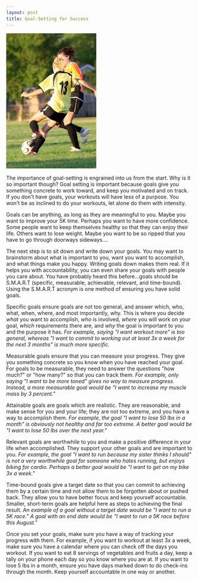 ```yaml
---
layout: post
title: Goal-Setting for Success 
---
```


![Soccer](/images/soccer.jpg)

The importance of goal-setting is engrained into us from the start. Why is it so important though? Goal setting is important because goals give you something concrete to work toward, and keep you motivated and on track. If you don't have goals, your workouts will have less of a purpose. You won't be as inclined to do your workouts, let alone do them with intensity. 

Goals can be anything, as long as they are meaningful to you. Maybe you want to improve your 5K time. Perhaps you want to have more confidence. Some people want to keep themselves healthy so that they can enjoy their life. Others want to lose weight. Maybe you want to be so ripped that you have to go through doorways sideways....

The next step is to sit down and write down your goals. You may want to brainstorm about what is important to you, want you want to accomplish, and what things make you happy. Writing goals down makes them real. If it helps you with accountability, you can even share your goals with people you care about. You have probably heard this before...goals should be S.M.A.R.T (specific, measurable, achievable, relevant, and time-bound). Using the S.M.A.R.T acronym is one method of ensuring you have solid goals. 

Specific goals ensure goals are not too general, and answer which, who, what, when, where, and most importantly, why. This is where you decide *what* you want to accomplish, *who* is involved, *where* you will work on your goal, *which* requirements there are, and *why* the goal is important to you and the purpose it has. *For example, saying "I want workout more" is too general, whereas "I want to commit to working out at least 3x a week for the next 3 months" is much more specific.* 

Measurable goals ensure that you can measure your progress. They give you something concrete so you know when you have reached your goal. For goals to be measurable, they need to answer the questions "how much?" or "how many?" so that you can track them. *For example, only saying "I want to be more toned" gives no way to measure progress. Instead, a more measurable goal would be "I want to increase my muscle mass by 3 percent."*

Attainable goals are goals which are realistic. They are reasonable, and make sense for you and your life; they are not too extreme, and you have a way to accomplish them. *For example, the goal "I want to lose 50 lbs in a month" is obviously not healthy and far too extreme. A better goal would be "I want to lose 50 lbs over the next year."* 

Relevant goals are worthwhile to you and make a positive difference in your life when accomplished. They support your other goals and are important to you. *For example, the goal "I want to run because my sister thinks I should" is not a very worthwhile goal for someone who hates running, but enjoys biking for cardio. Perhaps a better goal would be "I want to get on my bike 3x a week."*

Time-bound goals give a target date so that you can commit to achieving them by a certain time and not allow them to be forgotten about or pushed back. They allow you to have better focus and keep yourself accountable. Smaller, short-term goals are helpful here as steps to achieving the final result. *An example of a goal without a target date would be "I want to run a 5K race." A goal with an end date would be "I want to run a 5K race before this August."* 

Once you set your goals, make sure you have a way of tracking your progress with them. For example, if you want to workout at least 3x a week, make sure you have a calendar where you can check off the days you workout. If you want to eat 8 servings of vegetables and fruits a day, keep a tally on your phone each day so you know where you are at. If you want to lose 5 lbs in a month, ensure you have days marked down to do check-ins through the month. Keep yourself accountable in one way or another. 







